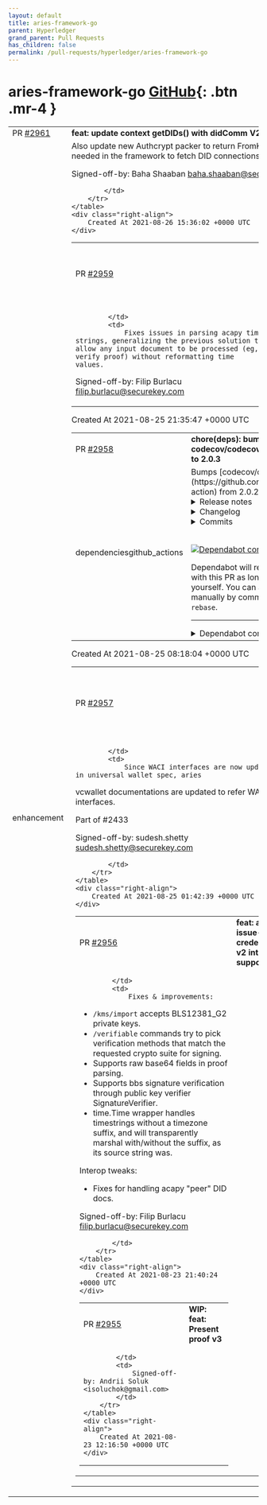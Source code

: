 ```yaml
---
layout: default
title: aries-framework-go
parent: Hyperledger
grand_parent: Pull Requests
has_children: false
permalink: /pull-requests/hyperledger/aries-framework-go
---
```


# aries-framework-go <span class="fs-3 right-align">[GitHub](https://github.com/hyperledger/aries-framework-go){: .btn .mr-4 }</span>


<div>
    <table>
        <tr>
            <td>
                PR <a href="https://github.com/hyperledger/aries-framework-go/pull/2961" class=".btn">#2961</a>
            </td>
            <td>
                <b>
                    feat: update context getDIDs() with didComm V2 format
                </b>
            </td>
        </tr>
        <tr>
            <td>
                <span class="chip">enhancement</span>
            </td>
            <td>
                Also update new Authcrypt packer to return FromKey in Unpack() as it's needed in the framework to fetch DID connections.

Signed-off-by: Baha Shaaban <baha.shaaban@securekey.com>

            </td>
        </tr>
    </table>
    <div class="right-align">
        Created At 2021-08-26 15:36:02 +0000 UTC
    </div>
</div>

<div>
    <table>
        <tr>
            <td>
                PR <a href="https://github.com/hyperledger/aries-framework-go/pull/2959" class=".btn">#2959</a>
            </td>
            <td>
                <b>
                    fix: rewrite util/time to save a time string instead of using zero-counting logic
                </b>
            </td>
        </tr>
        <tr>
            <td>
                
            </td>
            <td>
                Fixes issues in parsing acapy time strings, generalizing the previous solution to allow any input document to be processed (eg, verify proof) without reformatting time values.

Signed-off-by: Filip Burlacu <filip.burlacu@securekey.com>
            </td>
        </tr>
    </table>
    <div class="right-align">
        Created At 2021-08-25 21:35:47 +0000 UTC
    </div>
</div>

<div>
    <table>
        <tr>
            <td>
                PR <a href="https://github.com/hyperledger/aries-framework-go/pull/2958" class=".btn">#2958</a>
            </td>
            <td>
                <b>
                    chore(deps): bump codecov/codecov-action from 2.0.2 to 2.0.3
                </b>
            </td>
        </tr>
        <tr>
            <td>
                <span class="chip">dependencies</span><span class="chip">github_actions</span>
            </td>
            <td>
                Bumps [codecov/codecov-action](https://github.com/codecov/codecov-action) from 2.0.2 to 2.0.3.
<details>
<summary>Release notes</summary>
<p><em>Sourced from <a href="https://github.com/codecov/codecov-action/releases">codecov/codecov-action's releases</a>.</em></p>
<blockquote>
<h2>v2.0.3</h2>
<h2>2.0.3</h2>
<h3>Fixes</h3>
<ul>
<li><a href="https://github-redirect.dependabot.com/codecov/codecov-action/issues/464">#464</a> Fix wrong link in the readme</li>
<li><a href="https://github-redirect.dependabot.com/codecov/codecov-action/issues/485">#485</a> fix: Add override OS and linux default to platform</li>
</ul>
<h3>Dependencies</h3>
<ul>
<li><a href="https://github-redirect.dependabot.com/codecov/codecov-action/issues/447">#447</a> build(deps): bump openpgp from 5.0.0-4 to 5.0.0-5</li>
<li><a href="https://github-redirect.dependabot.com/codecov/codecov-action/issues/458">#458</a> build(deps-dev): bump eslint from 7.31.0 to 7.32.0</li>
<li><a href="https://github-redirect.dependabot.com/codecov/codecov-action/issues/465">#465</a> build(deps-dev): bump <code>@​typescript-eslint/eslint-plugin</code> from 4.28.4 to 4.29.1</li>
<li><a href="https://github-redirect.dependabot.com/codecov/codecov-action/issues/466">#466</a> build(deps-dev): bump <code>@​typescript-eslint/parser</code> from 4.28.4 to 4.29.1</li>
<li><a href="https://github-redirect.dependabot.com/codecov/codecov-action/issues/468">#468</a> build(deps-dev): bump <code>@​types/jest</code> from 26.0.24 to 27.0.0</li>
<li><a href="https://github-redirect.dependabot.com/codecov/codecov-action/issues/470">#470</a> build(deps-dev): bump <code>@​types/node</code> from 16.4.0 to 16.6.0</li>
<li><a href="https://github-redirect.dependabot.com/codecov/codecov-action/issues/472">#472</a> build(deps): bump path-parse from 1.0.6 to 1.0.7</li>
<li><a href="https://github-redirect.dependabot.com/codecov/codecov-action/issues/473">#473</a> build(deps-dev): bump <code>@​types/jest</code> from 27.0.0 to 27.0.1</li>
<li><a href="https://github-redirect.dependabot.com/codecov/codecov-action/issues/478">#478</a> build(deps-dev): bump <code>@​typescript-eslint/parser</code> from 4.29.1 to 4.29.2</li>
<li><a href="https://github-redirect.dependabot.com/codecov/codecov-action/issues/479">#479</a> build(deps-dev): bump <code>@​typescript-eslint/eslint-plugin</code> from 4.29.1 to 4.29.2</li>
<li><a href="https://github-redirect.dependabot.com/codecov/codecov-action/issues/481">#481</a> build(deps-dev): bump <code>@​types/node</code> from 16.6.0 to 16.6.2</li>
<li><a href="https://github-redirect.dependabot.com/codecov/codecov-action/issues/483">#483</a> build(deps-dev): bump <code>@​vercel/ncc</code> from 0.29.0 to 0.29.2</li>
<li><a href="https://github-redirect.dependabot.com/codecov/codecov-action/issues/484">#484</a> build(deps): bump <code>@​actions/core</code> from 1.4.0 to 1.5.0</li>
</ul>
</blockquote>
</details>
<details>
<summary>Changelog</summary>
<p><em>Sourced from <a href="https://github.com/codecov/codecov-action/blob/master/CHANGELOG.md">codecov/codecov-action's changelog</a>.</em></p>
<blockquote>
<h2>2.0.3</h2>
<h3>Fixes</h3>
<ul>
<li><a href="https://github-redirect.dependabot.com/codecov/codecov-action/issues/464">#464</a> Fix wrong link in the readme</li>
<li><a href="https://github-redirect.dependabot.com/codecov/codecov-action/issues/485">#485</a> fix: Add override OS and linux default to platform</li>
</ul>
<h3>Dependencies</h3>
<ul>
<li><a href="https://github-redirect.dependabot.com/codecov/codecov-action/issues/447">#447</a> build(deps): bump openpgp from 5.0.0-4 to 5.0.0-5</li>
<li><a href="https://github-redirect.dependabot.com/codecov/codecov-action/issues/458">#458</a> build(deps-dev): bump eslint from 7.31.0 to 7.32.0</li>
<li><a href="https://github-redirect.dependabot.com/codecov/codecov-action/issues/465">#465</a> build(deps-dev): bump <code>@​typescript-eslint/eslint-plugin</code> from 4.28.4 to 4.29.1</li>
<li><a href="https://github-redirect.dependabot.com/codecov/codecov-action/issues/466">#466</a> build(deps-dev): bump <code>@​typescript-eslint/parser</code> from 4.28.4 to 4.29.1</li>
<li><a href="https://github-redirect.dependabot.com/codecov/codecov-action/issues/468">#468</a> build(deps-dev): bump <code>@​types/jest</code> from 26.0.24 to 27.0.0</li>
<li><a href="https://github-redirect.dependabot.com/codecov/codecov-action/issues/470">#470</a> build(deps-dev): bump <code>@​types/node</code> from 16.4.0 to 16.6.0</li>
<li><a href="https://github-redirect.dependabot.com/codecov/codecov-action/issues/472">#472</a> build(deps): bump path-parse from 1.0.6 to 1.0.7</li>
<li><a href="https://github-redirect.dependabot.com/codecov/codecov-action/issues/473">#473</a> build(deps-dev): bump <code>@​types/jest</code> from 27.0.0 to 27.0.1</li>
<li><a href="https://github-redirect.dependabot.com/codecov/codecov-action/issues/478">#478</a> build(deps-dev): bump <code>@​typescript-eslint/parser</code> from 4.29.1 to 4.29.2</li>
<li><a href="https://github-redirect.dependabot.com/codecov/codecov-action/issues/479">#479</a> build(deps-dev): bump <code>@​typescript-eslint/eslint-plugin</code> from 4.29.1 to 4.29.2</li>
<li><a href="https://github-redirect.dependabot.com/codecov/codecov-action/issues/481">#481</a> build(deps-dev): bump <code>@​types/node</code> from 16.6.0 to 16.6.2</li>
<li><a href="https://github-redirect.dependabot.com/codecov/codecov-action/issues/483">#483</a> build(deps-dev): bump <code>@​vercel/ncc</code> from 0.29.0 to 0.29.2</li>
<li><a href="https://github-redirect.dependabot.com/codecov/codecov-action/issues/484">#484</a> build(deps): bump <code>@​actions/core</code> from 1.4.0 to 1.5.0</li>
</ul>
</blockquote>
</details>
<details>
<summary>Commits</summary>
<ul>
<li><a href="https://github.com/codecov/codecov-action/commit/5a8bb4701eca7ba3673f21664b887f652c58d0a3"><code>5a8bb47</code></a> Merge pull request <a href="https://github-redirect.dependabot.com/codecov/codecov-action/issues/485">#485</a> from codecov/alternate-os</li>
<li><a href="https://github.com/codecov/codecov-action/commit/3e9a2814f275c203e54e7d52a37d6510f7b927c0"><code>3e9a281</code></a> Merge pull request <a href="https://github-redirect.dependabot.com/codecov/codecov-action/issues/481">#481</a> from codecov/dependabot/npm_and_yarn/types/node-16.6.2</li>
<li><a href="https://github.com/codecov/codecov-action/commit/6feb914f258d64e26a6821b9e5c299734cdf0063"><code>6feb914</code></a> chore: Update CHANGELOG</li>
<li><a href="https://github.com/codecov/codecov-action/commit/9f40d310dd9118c73b76b8f8cb2040347db674bc"><code>9f40d31</code></a> build(deps-dev): bump <code>@​types/node</code> from 16.6.0 to 16.6.2</li>
<li><a href="https://github.com/codecov/codecov-action/commit/c4e74feb726d24e316fe82a00e5b134cc1488a39"><code>c4e74fe</code></a> Merge pull request <a href="https://github-redirect.dependabot.com/codecov/codecov-action/issues/483">#483</a> from codecov/dependabot/npm_and_yarn/vercel/ncc-0.29.2</li>
<li><a href="https://github.com/codecov/codecov-action/commit/6ba3fb33c76727f4d10d9155bbd82d3bfe86fbc5"><code>6ba3fb3</code></a> Merge pull request <a href="https://github-redirect.dependabot.com/codecov/codecov-action/issues/479">#479</a> from codecov/dependabot/npm_and_yarn/typescript-eslin...</li>
<li><a href="https://github.com/codecov/codecov-action/commit/7efb9be09a656c6f53dfeb11dc4fdd8e4272362d"><code>7efb9be</code></a> build(deps-dev): bump <code>@​typescript-eslint/eslint-plugin</code></li>
<li><a href="https://github.com/codecov/codecov-action/commit/514990d4ef0e7a59fa01d3c0c0f16c8e41fe1e1a"><code>514990d</code></a> build(deps-dev): bump <code>@​vercel/ncc</code> from 0.29.0 to 0.29.2</li>
<li><a href="https://github.com/codecov/codecov-action/commit/cd6db5e3130cd4b4a180ce3d742a97ecfe34061c"><code>cd6db5e</code></a> Merge pull request <a href="https://github-redirect.dependabot.com/codecov/codecov-action/issues/484">#484</a> from codecov/dependabot/npm_and_yarn/actions/core-1.5.0</li>
<li><a href="https://github.com/codecov/codecov-action/commit/678cc77a4f5fd03937f21a0f627cc07002d9c99b"><code>678cc77</code></a> Merge pull request <a href="https://github-redirect.dependabot.com/codecov/codecov-action/issues/478">#478</a> from codecov/dependabot/npm_and_yarn/typescript-eslin...</li>
<li>Additional commits viewable in <a href="https://github.com/codecov/codecov-action/compare/v2.0.2...v2.0.3">compare view</a></li>
</ul>
</details>
<br />


[![Dependabot compatibility score](https://dependabot-badges.githubapp.com/badges/compatibility_score?dependency-name=codecov/codecov-action&package-manager=github_actions&previous-version=2.0.2&new-version=2.0.3)](https://docs.github.com/en/github/managing-security-vulnerabilities/about-dependabot-security-updates#about-compatibility-scores)

Dependabot will resolve any conflicts with this PR as long as you don't alter it yourself. You can also trigger a rebase manually by commenting `@dependabot rebase`.

[//]: # (dependabot-automerge-start)
[//]: # (dependabot-automerge-end)

---

<details>
<summary>Dependabot commands and options</summary>
<br />

You can trigger Dependabot actions by commenting on this PR:
- `@dependabot rebase` will rebase this PR
- `@dependabot recreate` will recreate this PR, overwriting any edits that have been made to it
- `@dependabot merge` will merge this PR after your CI passes on it
- `@dependabot squash and merge` will squash and merge this PR after your CI passes on it
- `@dependabot cancel merge` will cancel a previously requested merge and block automerging
- `@dependabot reopen` will reopen this PR if it is closed
- `@dependabot close` will close this PR and stop Dependabot recreating it. You can achieve the same result by closing it manually
- `@dependabot ignore this major version` will close this PR and stop Dependabot creating any more for this major version (unless you reopen the PR or upgrade to it yourself)
- `@dependabot ignore this minor version` will close this PR and stop Dependabot creating any more for this minor version (unless you reopen the PR or upgrade to it yourself)
- `@dependabot ignore this dependency` will close this PR and stop Dependabot creating any more for this dependency (unless you reopen the PR or upgrade to it yourself)


</details>
            </td>
        </tr>
    </table>
    <div class="right-align">
        Created At 2021-08-25 08:18:04 +0000 UTC
    </div>
</div>

<div>
    <table>
        <tr>
            <td>
                PR <a href="https://github.com/hyperledger/aries-framework-go/pull/2957" class=".btn">#2957</a>
            </td>
            <td>
                <b>
                    docs: update WACI universal wallet interface reference
                </b>
            </td>
        </tr>
        <tr>
            <td>
                
            </td>
            <td>
                Since WACI interfaces are now updated in universal wallet spec, aries
vcwallet documentations are updated to refer WACI interfaces.

Part of #2433

Signed-off-by: sudesh.shetty <sudesh.shetty@securekey.com>

            </td>
        </tr>
    </table>
    <div class="right-align">
        Created At 2021-08-25 01:42:39 +0000 UTC
    </div>
</div>

<div>
    <table>
        <tr>
            <td>
                PR <a href="https://github.com/hyperledger/aries-framework-go/pull/2956" class=".btn">#2956</a>
            </td>
            <td>
                <b>
                    feat: acapy issue-credential v2 interop support
                </b>
            </td>
        </tr>
        <tr>
            <td>
                
            </td>
            <td>
                Fixes & improvements:
- `/kms/import` accepts BLS12381_G2 private keys.
- `/verifiable` commands try to pick verification methods that match
  the requested crypto suite for signing.
- Supports raw base64 fields in proof parsing.
- Supports bbs signature verification through public key verifier
  SignatureVerifier.
- time.Time wrapper handles timestrings without a timezone suffix,
  and will transparently marshal with/without the suffix, as its
  source string was.

Interop tweaks:
- Fixes for handling acapy "peer" DID docs.

Signed-off-by: Filip Burlacu <filip.burlacu@securekey.com>

            </td>
        </tr>
    </table>
    <div class="right-align">
        Created At 2021-08-23 21:40:24 +0000 UTC
    </div>
</div>

<div>
    <table>
        <tr>
            <td>
                PR <a href="https://github.com/hyperledger/aries-framework-go/pull/2955" class=".btn">#2955</a>
            </td>
            <td>
                <b>
                    WIP: feat: Present proof v3
                </b>
            </td>
        </tr>
        <tr>
            <td>
                
            </td>
            <td>
                Signed-off-by: Andrii Soluk <isoluchok@gmail.com>
            </td>
        </tr>
    </table>
    <div class="right-align">
        Created At 2021-08-23 12:16:50 +0000 UTC
    </div>
</div>

